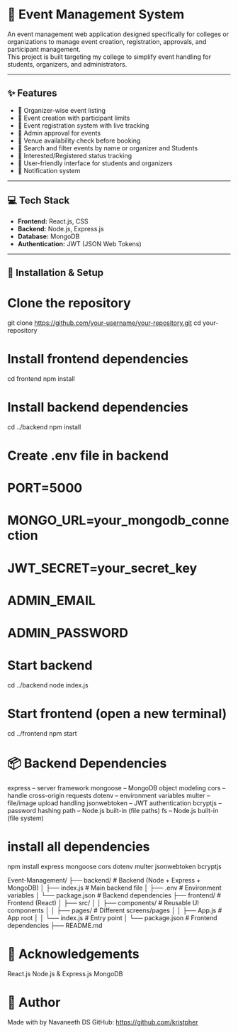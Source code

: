 # 🎯 Event Management System

An event management web application designed specifically for colleges or organizations to manage event creation, registration, approvals, and participant management.  
This project is built targeting my college to simplify event handling for students, organizers, and administrators.

---

## ✨ Features

- 🔸 Organizer-wise event listing
- 🔸 Event creation with participant limits
- 🔸 Event registration system with live tracking
- 🔸 Admin approval for events
- 🔸 Venue availability check before booking
- 🔸 Search and filter events by name or organizer and Students
- 🔸 Interested/Registered status tracking
- 🔸 User-friendly interface for students and organizers
- 🔸 Notification system 

---

## 💻 Tech Stack

- **Frontend:** React.js, CSS
- **Backend:** Node.js, Express.js
- **Database:** MongoDB
- **Authentication:** JWT (JSON Web Tokens)


---

## 🚀 Installation & Setup

# Clone the repository
git clone https://github.com/your-username/your-repository.git
cd your-repository

# Install frontend dependencies
cd frontend
npm install

# Install backend dependencies
cd ../backend
npm install

# Create .env file in backend
# PORT=5000
# MONGO_URL=your_mongodb_connection
# JWT_SECRET=your_secret_key
# ADMIN_EMAIL
# ADMIN_PASSWORD

# Start backend
cd ../backend
node index.js

# Start frontend (open a new terminal)
cd ../frontend
npm start

# 📦 Backend Dependencies
express – server framework
mongoose – MongoDB object modeling
cors – handle cross-origin requests
dotenv – environment variables
multer – file/image upload handling
jsonwebtoken – JWT authentication
bcryptjs – password hashing
path – Node.js built-in (file paths)
fs – Node.js built-in (file system)

# install all dependencies
npm install express mongoose cors dotenv multer jsonwebtoken bcryptjs

Event-Management/
├── backend/          # Backend (Node + Express + MongoDB)
│   ├── index.js      # Main backend file
│   ├── .env          # Environment variables
│   └── package.json  # Backend dependencies
├── frontend/         # Frontend (React)
│   ├── src/
│   │   ├── components/  # Reusable UI components
│   │   ├── pages/       # Different screens/pages
│   │   ├── App.js       # App root
│   │   └── index.js     # Entry point
│   └── package.json     # Frontend dependencies
├── README.md


# 🙌 Acknowledgements
React.js
Node.js & Express.js
MongoDB

# 🔗 Author
Made with by Navaneeth DS
GitHub: https://github.com/kristpher


